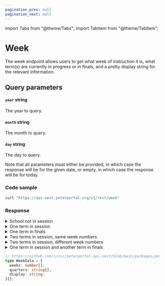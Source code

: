 ```yaml
---
pagination_prev: null
pagination_next: null
---
```


import Tabs from "@theme/Tabs";
import TabItem from "@theme/TabItem";

# Week

The week endpoint allows users to get what week of instruction it is, what term(s) are currently in progress or in finals, and a pretty display string for the relevant information.

## Query parameters

#### `year` string

The year to query.

#### `month` string

The month to query.

#### `day` string

The day to query.

Note that all parameters must either be provided, in which case the response will be for the given date, or empty, in which case the response will be for today.

### Code sample

<Tabs>
<TabItem value="bash" label="cURL">

```bash
curl "https://api-next.peterportal.org/v1/rest/week"
```

</TabItem>
</Tabs>

### Response

<Tabs>
<TabItem value="json" label="Example responses">

<details>
<summary>School not in session</summary>

```bash
curl "https://api-next.peterportal.org/v1/rest/week?year=2023&month=3&day=25"
```

```json
{
  "weeks": [-1],
  "quarters": ["N/A"],
  "display": "Enjoy your break! 😎"
}
```

</details>

<details>
<summary>One term in session</summary>

```bash
curl "https://api-next.peterportal.org/v1/rest/week?year=2023&month=5&day=1"
```

```json
{
  "weeks": [5],
  "quarters": ["Spring Quarter 2023"],
  "display": "Week 5 • Spring Quarter 2023"
}
```

</details>

<details>
<summary>One term in finals</summary>

```bash
curl "https://api-next.peterportal.org/v1/rest/week?year=2023&month=6&day=15"
```

```json
{
  "weeks": [-1],
  "quarters": ["Spring Quarter 2023"],
  "display": "Finals Week • Spring Quarter 2023. Good luck! 🤞"
}
```

</details>

<details>
<summary>Two terms in session, same week numbers</summary>

```bash
curl "https://api-next.peterportal.org/v1/rest/week?year=2023&month=6&day=26"
```

```json
{
  "weeks": [1, 1],
  "quarters": ["Summer Session I 2023", "Summer Session 10WK 2023"],
  "display": "Week 1 • Summer Session I 2023 | Summer Session 10WK 2023"
}
```

</details>

<details>
<summary>Two terms in session, different week numbers</summary>

```bash
curl "https://api-next.peterportal.org/v1/rest/week?year=2023&month=8&day=7"
```

```json
{
  "weeks": [7, 1],
  "quarters": ["Summer Session 10WK 2023", "Summer Session II 2023"],
  "display": "Week 7 • Summer Session 10WK 2023 | Week 1 • Summer Session II 2023"
}
```

</details>

<details>
<summary>One term in session and another term in finals</summary>

```bash
curl "https://api-next.peterportal.org/v1/rest/week?year=2023&month=9&day=1"
```

```json
{
  "weeks": [4, -1],
  "quarters": ["Summer Session II 2023", "Summer Session 10WK 2023"],
  "display": "Finals • Summer Session 10WK 2023. Good luck! 🤞 | Week 4 • Summer Session II 2023"
}
```

</details>

</TabItem>
<TabItem value="ts" label="Payload schema">

```typescript
// https://github.com/icssc/peterportal-api-next/blob/main/packages/peterportal-api-next-types/types/week.ts
type WeekData = {
  weeks: number[];
  quarters: string[];
  display: string;
}[];
```

</TabItem>
</Tabs>
